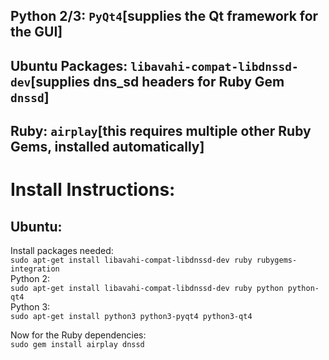 Python 2/3: `PyQt4`[supplies the Qt framework for the GUI]
---
Ubuntu Packages: `libavahi-compat-libdnssd-dev`[supplies dns_sd headers for Ruby Gem `dnssd`]
---
Ruby:  `airplay`[this requires multiple other Ruby Gems, installed automatically]
---
Install Instructions:
===
Ubuntu:
---
Install packages needed:  
`sudo apt-get install libavahi-compat-libdnssd-dev ruby rubygems-integration`  
Python 2:  
`sudo apt-get install libavahi-compat-libdnssd-dev ruby python python-qt4`  
Python 3:  
`sudo apt-get install python3 python3-pyqt4 python3-qt4`  

Now for the Ruby dependencies:  
`sudo gem install airplay dnssd`

